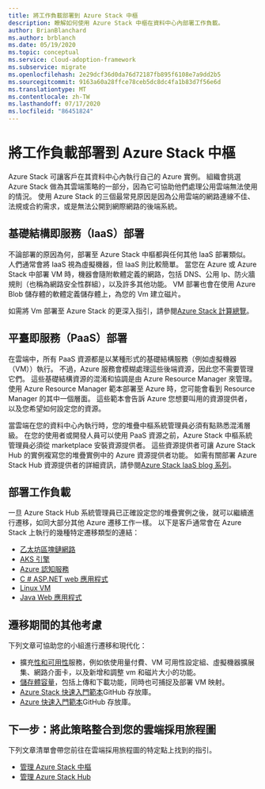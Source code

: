 ```yaml
---
title: 將工作負載部署到 Azure Stack 中樞
description: 瞭解如何使用 Azure Stack 中樞在資料中心內部署工作負載。
author: BrianBlanchard
ms.author: brblanch
ms.date: 05/19/2020
ms.topic: conceptual
ms.service: cloud-adoption-framework
ms.subservice: migrate
ms.openlocfilehash: 2e29dcf36d0da76d72187fb895f6108e7a9dd2b5
ms.sourcegitcommit: 9163a60a28ffce78ceb5dc8dc4fa1b83d7f56e6d
ms.translationtype: MT
ms.contentlocale: zh-TW
ms.lasthandoff: 07/17/2020
ms.locfileid: "86451824"
---
```

# <a name="deploy-workloads-to-azure-stack-hub"></a>將工作負載部署到 Azure Stack 中樞

Azure Stack 可讓客戶在其資料中心內執行自己的 Azure 實例。 組織會挑選 Azure Stack 做為其雲端策略的一部分，因為它可協助他們處理公用雲端無法使用的情況。 使用 Azure Stack 的三個最常見原因是因為公用雲端的網路連線不佳、法規或合約需求，或是無法公開到網際網路的後端系統。

## <a name="infrastructure-as-a-service-iaas-deployment"></a>基礎結構即服務（IaaS）部署

不論部署的原因為何，部署至 Azure Stack 中樞都與任何其他 IaaS 部署類似。 人們通常會將 IaaS 視為虛擬機器，但 IaaS 則比較簡單。 當您在 Azure 或 Azure Stack 中部署 VM 時，機器會隨附軟體定義的網路，包括 DNS、公用 Ip、防火牆規則（也稱為網路安全性群組），以及許多其他功能。 VM 部署也會在使用 Azure Blob 儲存體的軟體定義儲存體上，為您的 Vm 建立磁片。

如需將 Vm 部署至 Azure Stack 的更深入指引，請參閱[Azure Stack 計算總覽](https://docs.microsoft.com/azure-stack/user/azure-stack-compute-overview?view=azs-2002)。

## <a name="platform-as-a-service-paas-deployment"></a>平臺即服務（PaaS）部署

在雲端中，所有 PaaS 資源都是以某種形式的基礎結構服務（例如虛擬機器（VM））執行。 不過，Azure 服務會模糊處理這些後端資源，因此您不需要管理它們。 這些基礎結構資源的混淆和協調是由 Azure Resource Manager 來管理。 使用 Azure Resource Manager 範本部署至 Azure 時，您可能會看到 Resource Manager 的其中一個層面。 這些範本會告訴 Azure 您想要叫用的資源提供者，以及您希望如何設定您的資源。

當雲端在您的資料中心內執行時，您的堆疊中樞系統管理員必須有點熟悉混淆層級。 在您的使用者或開發人員可以使用 PaaS 資源之前，Azure Stack 中樞系統管理員必須從 marketplace 安裝資源提供者。 這些資源提供者可讓 Azure Stack Hub 的實例複寫您的堆疊實例中的 Azure 資源提供者功能。 如需有關部署 Azure Stack Hub 資源提供者的詳細資訊，請參閱[Azure Stack IaaS blog 系列](https://azure.microsoft.com/blog/azure-stack-iaas-part-one/)。

## <a name="deploy-workloads"></a>部署工作負載

一旦 Azure Stack Hub 系統管理員已正確設定您的堆疊實例之後，就可以繼續進行遷移，如同大部分其他 Azure 遷移工作一樣。 以下是客戶通常會在 Azure Stack 上執行的幾種特定遷移類型的連結：

- [乙太坊區塊鏈網路](https://docs.microsoft.com/azure-stack/user/azure-stack-ethereum?view=azs-2002)
- [AKS 引擎](https://docs.microsoft.com/azure-stack/user/azure-stack-kubernetes-aks-engine-overview?view=azs-2002)
- [Azure 認知服務](https://docs.microsoft.com/azure-stack/user/azure-stack-solution-template-cognitive-services?view=azs-2002)
- [C # ASP.NET web 應用程式](https://docs.microsoft.com/azure-stack/user/azure-stack-dev-start-howto-vm-dotnet?view=azs-2002)
- [Linux VM](https://docs.microsoft.com/azure-stack/user/azure-stack-dev-start-howto-deploy-linux?view=azs-2002)
- [Java Web 應用程式](https://docs.microsoft.com/azure-stack/user/azure-stack-dev-start-howto-vm-java?view=azs-2002)

## <a name="additional-considerations-during-migration"></a>遷移期間的其他考慮

下列文章可協助您的小組進行遷移和現代化：

- 擴充[性和可用性](https://azure.microsoft.com/blog/azure-stack-iaas-part-six/)服務，例如依使用量付費、VM 可用性設定組、虛擬機器擴展集、網路介面卡，以及新增和調整 vm 和磁片大小的功能。
- [儲存體容量](https://azure.microsoft.com/blog/azure-stack-iaas-part-3/)，包括上傳和下載功能，同時也可捕捉及部署 VM 映射。
- [Azure Stack 快速入門範本](https://github.com/Azure/AzureStack-QuickStart-Templates)GitHub 存放庫。
- [Azure 快速入門範本](https://github.com/Azure/Azure-QuickStart-Templates)GitHub 存放庫。

## <a name="next-step-integrate-this-strategy-into-your-cloud-adoption-journey"></a>下一步：將此策略整合到您的雲端採用旅程圖

下列文章清單會帶您前往在雲端採用旅程圖的特定點上找到的指引。

- [管理 Azure Stack 中樞](./govern.md)
- [管理 Azure Stack Hub](./manage.md)
